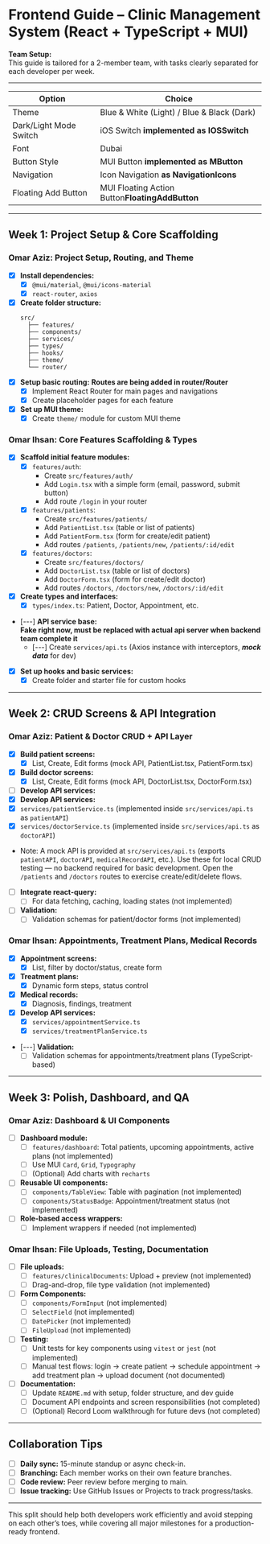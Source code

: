 # Frontend Guide – Clinic Management System (React + TypeScript + MUI)

**Team Setup:**  
This guide is tailored for a 2-member team, with tasks clearly separated for each developer per week.

---

| Option                  | Choice                                         |
|-------------------------|------------------------------------------------|
| Theme                   | Blue & White (Light) / Blue & Black (Dark)     |
| Dark/Light Mode Switch  | iOS Switch         **implemented as IOSSwitch**|
| Font                    | Dubai                                          |
| Button Style            | MUI Button           **implemented as MButton**|
| Navigation              | Icon Navigation          **as NavigationIcons**|
| Floating Add Button     | MUI Floating Action Button**FloatingAddButton**|

---

## Week 1: Project Setup & Core Scaffolding

### Omar Aziz: Project Setup, Routing, and Theme

- [x] **Install dependencies:**  
  - [x] `@mui/material`, `@mui/icons-material`
  - [x] `react-router`, `axios`
- [x] **Create folder structure:**  
  ```
  src/
    ├── features/        
    ├── components/      
    ├── services/         
    ├── types/            
    ├── hooks/            
    ├── theme/           
    └── router/           
  ```
- [x] **Setup basic routing:**
  **Routes are being added in router/Router**
  - [x] Implement React Router for main pages and navigations
  - [x] Create placeholder pages for each feature
- [x] **Set up MUI theme:**  
  - [x] Create `theme/` module for custom MUI theme

### Omar Ihsan: Core Features Scaffolding & Types

- [x] **Scaffold initial feature modules:**  
  - [x] `features/auth`:  
    - Create `src/features/auth/`
    - Add `Login.tsx` with a simple form (email, password, submit button)
    - Add route `/login` in your router
  - [x] `features/patients`:  
    - Create `src/features/patients/`
    - Add `PatientList.tsx` (table or list of patients)
    - Add `PatientForm.tsx` (form for create/edit patient)
    - Add routes `/patients`, `/patients/new`, `/patients/:id/edit`
  - [x] `features/doctors`:  
    - Create `src/features/doctors/`
    - Add `DoctorList.tsx` (table or list of doctors)
    - Add `DoctorForm.tsx` (form for create/edit doctor)
    - Add routes `/doctors`, `/doctors/new`, `/doctors/:id/edit`
- [x] **Create types and interfaces:**  
  - [x] `types/index.ts`: Patient, Doctor, Appointment, etc.
- [---] **API service base:**  
    **Fake right now, must be replaced with actual api server when backend team complete it**
  - [---] Create `services/api.ts` (Axios instance with interceptors, ***mock data*** for dev)
- [x] **Set up hooks and basic services:**  
  - [x] Create folder and starter file for custom hooks

---

## Week 2: CRUD Screens & API Integration

### Omar Aziz: Patient & Doctor CRUD + API Layer

- [x] **Build patient screens:**  
  - [x] List, Create, Edit forms (mock API, PatientList.tsx, PatientForm.tsx)
- [x] **Build doctor screens:**  
  - [x] List, Create, Edit forms (mock API, DoctorList.tsx, DoctorForm.tsx)
- [ ] **Develop API services:**  
 - [x] **Develop API services:**  
  - [x] `services/patientService.ts` (implemented inside `src/services/api.ts` as `patientAPI`)
  - [x] `services/doctorService.ts` (implemented inside `src/services/api.ts` as `doctorAPI`)
  - Note: A mock API is provided at `src/services/api.ts` (exports `patientAPI`, `doctorAPI`, `medicalRecordAPI`, etc.).
    Use these for local CRUD testing — no backend required for basic development. Open the `/patients` and `/doctors` routes to exercise create/edit/delete flows.
- [ ] **Integrate react-query:**  
  - [ ] For data fetching, caching, loading states (not implemented)
- [ ] **Validation:**  
  - [ ] Validation schemas for patient/doctor forms (not implemented)

### Omar Ihsan: Appointments, Treatment Plans, Medical Records

- [x] **Appointment screens:**  
  - [x] List, filter by doctor/status, create form
- [x] **Treatment plans:**  
  - [x] Dynamic form steps, status control
- [x] **Medical records:**  
  - [x] Diagnosis, findings, treatment
- [x] **Develop API services:**  
  - [x] `services/appointmentService.ts`
  - [x] `services/treatmentPlanService.ts`
- [---] **Validation:**  
  - [ ] Validation schemas for appointments/treatment plans (TypeScript-based)

---

## Week 3: Polish, Dashboard, and QA

### Omar Aziz: Dashboard & UI Components

- [ ] **Dashboard module:**  
  - [ ] `features/dashboard`: Total patients, upcoming appointments, active plans (not implemented)
  - [ ] Use MUI `Card`, `Grid`, `Typography`
  - [ ] (Optional) Add charts with `recharts`
- [ ] **Reusable UI components:**  
  - [ ] `components/TableView`: Table with pagination (not implemented)
  - [ ] `components/StatusBadge`: Appointment/treatment status (not implemented)
- [ ] **Role-based access wrappers:**  
  - [ ] Implement wrappers if needed (not implemented)

### Omar Ihsan: File Uploads, Testing, Documentation

- [ ] **File uploads:**  
  - [ ] `features/clinicalDocuments`: Upload + preview (not implemented)
  - [ ] Drag-and-drop, file type validation (not implemented)
- [ ] **Form Components:**  
  - [ ] `components/FormInput` (not implemented)
  - [ ] `SelectField` (not implemented)
  - [ ] `DatePicker` (not implemented)
  - [ ] `FileUpload` (not implemented)
- [ ] **Testing:**  
  - [ ] Unit tests for key components using `vitest` or `jest` (not implemented)
  - [ ] Manual test flows: login → create patient → schedule appointment → add treatment plan → upload document (not documented)
- [ ] **Documentation:**  
  - [ ] Update `README.md` with setup, folder structure, and dev guide
  - [ ] Document API endpoints and screen responsibilities (not completed)
  - [ ] (Optional) Record Loom walkthrough for future devs (not completed)

---

## Collaboration Tips

  - [ ] **Daily sync:** 15-minute standup or async check-in.
  - [ ] **Branching:** Each member works on their own feature branches.
  - [ ] **Code review:** Peer review before merging to main.
  - [ ] **Issue tracking:** Use GitHub Issues or Projects to track progress/tasks.

---

This split should help both developers work efficiently and avoid stepping on each other’s toes, while covering all major milestones for a production-ready frontend.
